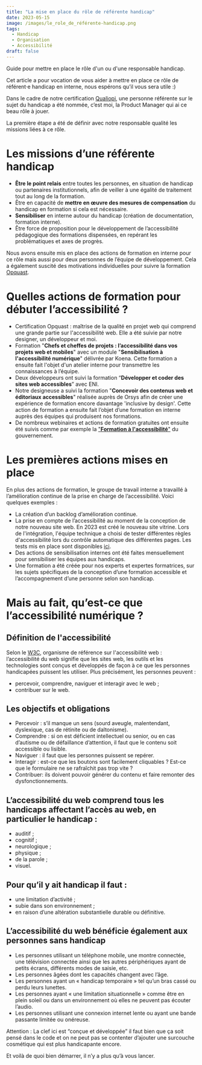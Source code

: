```yaml
---
title: "La mise en place du rôle de référente handicap"
date: 2023-05-15
image: /images/le_role_de_référente-handicap.png
tags:
  - Handicap
  - Organisation
  - Accessibilité
draft: false
---
```


Guide pour mettre en place le rôle d'un ou d'une responsable handicap.
<!-- excerpt -->

Cet article a pour vocation de vous aider à mettre en place ce rôle de référent·e handicap en interne, nous espérons qu’il vous sera utile :)

Dans le cadre de notre certification [Qualiopi](https://travail-emploi.gouv.fr/formation-professionnelle/acteurs-cadre-et-qualite-de-la-formation-professionnelle/article/qualiopi-marque-de-certification-qualite-des-prestataires-de-formation), une personne référente sur le sujet du handicap a été nommée, c’est moi, la Product Manager qui ai ce beau rôle à jouer.

La première étape a été de définir avec notre responsable qualité les missions liées à ce rôle.

# Les missions d’une référente handicap

* **Être le point relais** entre toutes les personnes, en situation de handicap ou partenaires institutionnels, afin de veiller à une égalité de traitement tout au long de la formation.
* Être en capacité de **mettre en œuvre des mesures de compensation** du handicap en formation si cela est nécessaire.
* **Sensibiliser** en interne autour du handicap (création de documentation, formation interne).
* Être force de proposition pour le développement de l’accessibilité pédagogique des formations dispensées, en repérant les problématiques et axes de progrès.

Nous avons ensuite mis en place des actions de formation en interne pour ce rôle mais aussi pour deux personnes de l’équipe de développement. Cela a également suscité des motivations individuelles pour suivre la formation [Opquast](https://www.opquast.com/).

# Quelles actions de formation pour débuter l’accessibilité ?

* Certification Opquast : maîtrise de la qualité en projet web qui comprend une grande partie sur l'accessibilité web. Elle a été suivie par notre designer, un développeur et moi.
* Formation "**Chefs et cheffes de projets : l’accessibilité dans vos projets web et mobiles**" avec un module "**Sensibilisation à l'accessibilité numérique**" délivrée par Koena. Cette formation a ensuite fait l'objet d'un atelier interne pour transmettre les connaissances à l’équipe.
* Deux développeurs ont suivi la formation “**Développer et coder des sites web accessibles**” avec ENI.
* Notre designeuse a suivi la formation "**Concevoir des contenus web et éditoriaux accessibles**" réalisée auprès de Orsys afin de créer une expérience de formation encore davantage 'inclusive by design'. Cette action de formation a ensuite fait l’objet d’une formation en interne auprès des équipes qui produisent nos formations.
* De nombreux webinaires et actions de formation gratuites ont ensuite été suivis comme par exemple la ["**Formation à l'accessibilité**"](https://design.numerique.gouv.fr/formations/accessibilite/) du gouvernement.

# Les premières actions mises en place

En plus des actions de formation, le groupe de travail interne a travaillé à l’amélioration continue de la prise en charge de l’accessibilité. Voici quelques exemples :
* La création d’un backlog d’amélioration continue.
* La prise en compte de l’accessibilité au moment de la conception de notre nouveau site web. En 2023 est créé le nouveau site vitrine. Lors de l'intégration, l'équipe technique a choisi de tester différentes règles d'accessibilité lors du contrôle automatique des différentes pages. Les tests mis en place sont disponibles [ici](https://github.com/dequelabs/axe-core/blob/develop/doc/rule-descriptions.md).
* Des actions de sensibilisation internes ont été faites mensuellement pour sensibiliser les équipes aux handicaps.
* Une formation a été créée pour nos experts et expertes formatrices, sur les sujets spécifiques de la conception d’une formation accessible et l’accompagnement d’une personne selon son handicap.

# Mais au fait, qu’est-ce que l’accessibilité numérique ?

## Définition de l'accessibilité

Selon le [W3C](https://www.w3.org/WAI/fundamentals/accessibility-intro/fr), organisme de référence sur l'accessibilité web : l’accessibilité du web signifie que les sites web, les outils et les technologies sont conçus et développés de façon à ce que les personnes handicapées puissent les utiliser.
Plus précisément, les personnes peuvent :
* percevoir, comprendre, naviguer et interagir avec le web ;
* contribuer sur le web.

## Les objectifs et obligations

* Percevoir : s’il manque un sens (sourd aveugle, malentendant, dyslexique, cas de rétinite ou de daltonisme).
* Comprendre : si on est déficient intellectuel ou senior, ou en cas d’autisme ou de défaillance d’attention, il faut que le contenu soit accessible ou lisible.
* Naviguer : il faut que les personnes puissent se repérer.
* Interagir : est-ce que les boutons sont facilement cliquables ? Est-ce que le formulaire ne se rafraîchit pas trop vite ?
* Contribuer: ils doivent pouvoir générer du contenu et faire remonter des dysfonctionnements.


## L’accessibilité du web comprend tous les handicaps affectant l’accès au web, en particulier le handicap :

* auditif ;
* cognitif ;
* neurologique ;
* physique ;
* de la parole ;
* visuel.

## Pour qu’il y ait handicap il faut :

* une limitation d’activité ;
* subie dans son environnement ;
* en raison d’une altération substantielle durable ou définitive.


## L’accessibilité du web bénéficie également aux personnes sans handicap

* Les personnes utilisant un téléphone mobile, une montre connectée, une télévision connectée ainsi que les autres périphériques ayant de petits écrans, différents modes de saisie, etc.
* Les personnes âgées dont les capacités changent avec l’âge.
* Les personnes ayant un « handicap temporaire » tel qu’un bras cassé ou perdu leurs lunettes.
* Les personnes ayant « une limitation situationnelle » comme être en plein soleil ou dans un environnement où elles ne peuvent pas écouter l’audio.
* Les personnes utilisant une connexion internet lente ou ayant une bande passante limitée ou onéreuse.


Attention : La clef ici est “conçue et développée” il faut bien que ça soit pensé dans le code et on ne peut pas se contenter d’ajouter une surcouche cosmétique qui est plus handicapante encore.

Et voilà de quoi bien démarrer, il n’y a plus qu’à vous lancer.
